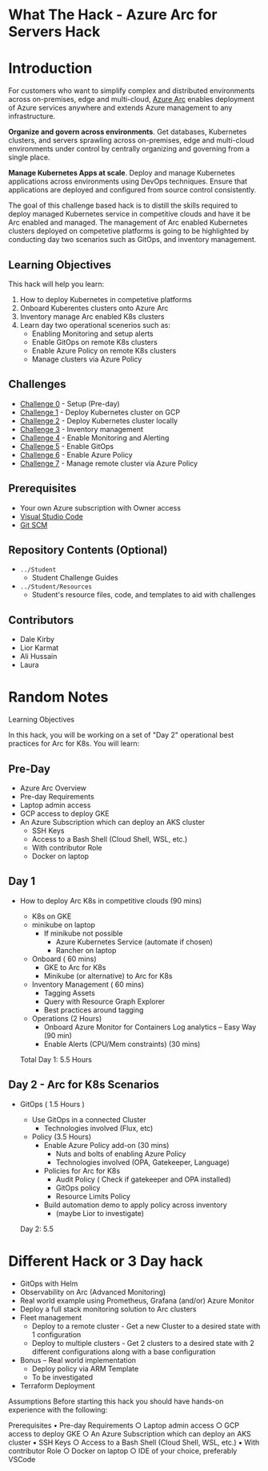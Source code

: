 # What The Hack - Azure Arc for Servers Hack

# Introduction
For customers who want to simplify complex and distributed environments across on-premises, edge and multi-cloud, [Azure Arc](https://azure.microsoft.com/en-us/services/azure-arc/) enables deployment of Azure services anywhere and extends Azure management to any infrastructure.

 **Organize and govern across environments**. Get databases, Kubernetes clusters, and servers sprawling across on-premises, edge and multi-cloud environments under control by centrally organizing and governing from a single place.

**Manage Kubernetes Apps at scale**. Deploy and manage Kubernetes applications across environments using DevOps techniques. Ensure that applications are deployed and configured from source control consistently.

The goal of this challenge based hack is to distill the skills required to deploy managed Kubernetes service in competitive clouds and have it be Arc enabled and managed. The management of Arc enabled Kubernetes clusters deployed on competetive platforms is going to be highlighted by conducting day two scenarios such as GitOps, and inventory management.

## Learning Objectives

This hack will help you learn:

1. How to deploy Kubernetes in competetive platforms
2. Onboard Kuberentes clusters onto Azure Arc
3. Inventory manage Arc enabled K8s clusters
4. Learn day two operational scenerios such as:
	* Enabling Monitoring and setup alerts
	* Enable GitOps on remote K8s clusters
	* Enable Azure Policy on remote K8s clusters
	* Manage clusters via Azure Policy

## Challenges
 - [Challenge 0](./Student/challenge00.md) - Setup (Pre-day)
 - [Challenge 1](./Student/challenge01.md) - Deploy Kubernetes cluster on GCP
 - [Challenge 2](./Student/challenge02.md) - Deploy Kubernetes cluster locally
 - [Challenge 3](./Student/challenge03.md) - Inventory management
 - [Challenge 4](./Student/challenge04.md) - Enable Monitoring and Alerting
 - [Challenge 5](./Student/challenge05.md) - Enable GitOps
 - [Challenge 6](./Student/challenge06.md) - Enable Azure Policy
 - [Challenge 7](./Student/challenge07.md) - Manage remote cluster via Azure Policy
 

## Prerequisites
- Your own Azure subscription with Owner access
- [Visual Studio Code](https://code.visualstudio.com)
- [Git SCM](https://git-scm.com/download)

## Repository Contents (Optional)
- `../Student`
  - Student Challenge Guides
- `../Student/Resources`
  - Student's resource files, code, and templates to aid with challenges

## Contributors
- Dale Kirby
- Lior Karmat
- Ali Hussain
- Laura 

# Random Notes

Learning Objectives

In this hack, you will be working on a set of "Day 2" operational best practices for Arc for K8s. You will learn:

## Pre-Day
  - Azure Arc Overview
  - Pre-day Requirements
  - Laptop admin access
  - GCP access to deploy GKE
  - An Azure Subscription which can deploy an AKS cluster
	- SSH Keys
	- Access to a Bash Shell (Cloud Shell, WSL, etc.)
	- With contributor Role
	- Docker on laptop

## Day 1
 - How to deploy Arc K8s in competitive clouds (90 mins)
	- K8s on GKE
	- minikube on laptop
		- If minikube not possible
			- Azure Kubernetes Service (automate if chosen)
			- Rancher on laptop 
	- Onboard ( 60 mins)
		- GKE to Arc for K8s 
		- Minikube (or alternative) to Arc for K8s
	- Inventory Management ( 60 mins)
		- Tagging Assets
		- Query with Resource Graph Explorer
		- Best practices around tagging
	- Operations (2 Hours)
		- Onboard Azure Monitor for Containers Log analytics – Easy Way (90 min)
		- Enable Alerts (CPU/Mem constraints) (30 mins)

	Total Day 1: 5.5 Hours
	
## Day 2 - Arc for K8s Scenarios

- GitOps ( 1.5 Hours )
	- Use GitOps in a connected Cluster
		- Technologies involved (Flux, etc)
	- Policy (3.5 Hours)
		- Enable Azure Policy add-on (30 mins)
			- Nuts and bolts of enabling Azure Policy
			- Technologies involved (OPA, Gatekeeper, Language)
		- Policies for Arc for K8s
			- Audit Policy ( Check if gatekeeper and OPA installed)
			- GitOps policy
			- Resource Limits Policy 
		- Build automation demo to apply policy across inventory 
			- (maybe Lior to investigate)

	Day 2: 5.5
	
# Different Hack or 3 Day hack

  - GitOps with Helm
  - Observability on Arc (Advanced Monitoring)
  - Real world example using Prometheus, Grafana (and/or) Azure Monitor
  - Deploy a full stack monitoring solution to Arc clusters
  - Fleet management
	- Deploy to a remote cluster - Get a new Cluster to a desired state with 1 configuration
	- Deploy to multiple clusters - Get 2 clusters to a desired state with 2 different configurations along with a base configuration
  - Bonus – Real world implementation
    - Deploy policy via ARM Template
    - To be investigated
  - Terraform Deployment
	
Assumptions
	Before starting this hack you should have hands-on experience with the following:
			
Prerequisites
	• Pre-day Requirements
		○ Laptop admin access
		○ GCP access to deploy GKE
		○ An Azure Subscription which can deploy an AKS cluster
			▪ SSH Keys
		○ Access to a Bash Shell (Cloud Shell, WSL, etc.)
			▪ With contributor Role
		○ Docker on laptop
		○ IDE of your choice, preferably VSCode
